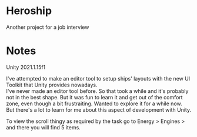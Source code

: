 # Heroship
Another project for a job interview

# Notes

Unity 2021.1.15f1

I've attempted to make an editor tool to setup ships' layouts with the new UI Toolkit that Unity provides nowadays.  
I've never made an editor tool before. So that took a while and it's probably not in the best shape. But it was fun to learn it and get out of the comfort zone, even though a bit frustraiting. Wanted to explore it for a while now. But there's a lot to learn for me about this aspect of development with Unity.

To view the scroll thingy as required by the task go to Energy > Engines > and there you will find 5 items.